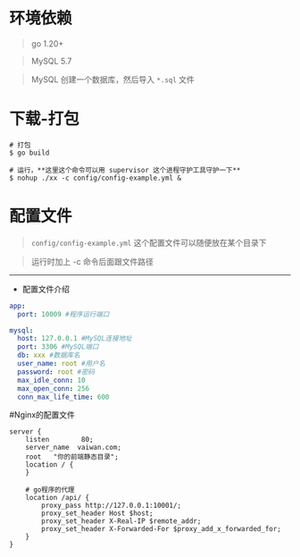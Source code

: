 # 环境依赖

> go 1.20+

> MySQL 5.7

> MySQL 创建一个数据库，然后导入 `*.sql` 文件

# 下载-打包

```shell
# 打包
$ go build

# 运行，**这里这个命令可以用 supervisor 这个进程守护工具守护一下**
$ nohup ./xx -c config/config-example.yml &

```

# 配置文件

> `config/config-example.yml` 这个配置文件可以随便放在某个目录下

> 运行时加上 -c 命令后面跟文件路径


* * *

- 配置文件介绍

```yaml
app:
  port: 10009 #程序运行端口

mysql:
  host: 127.0.0.1 #MySQL连接地址
  port: 3306 #MySQL端口
  db: xxx #数据库名
  user_name: root #用户名
  password: root #密码
  max_idle_conn: 10
  max_open_conn: 256
  conn_max_life_time: 600
```

#Nginx的配置文件

```shell
server {
    listen        80;
    server_name  vaiwan.com;
    root   "你的前端静态目录";
    location / {
    }
    
    # go程序的代理
    location /api/ {
        proxy_pass http://127.0.0.1:10001/;
        proxy_set_header Host $host;
        proxy_set_header X-Real-IP $remote_addr;
        proxy_set_header X-Forwarded-For $proxy_add_x_forwarded_for;
    }
}

```
